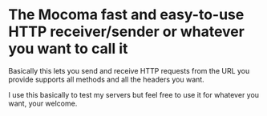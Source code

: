 # The Mocoma fast and easy-to-use HTTP receiver/sender or whatever you want to call it

Basically this lets you send and receive HTTP requests from the URL you provide
supports all methods and all the headers you want.

I use this basically to test my servers but feel free to use it for whatever you want, your welcome.
